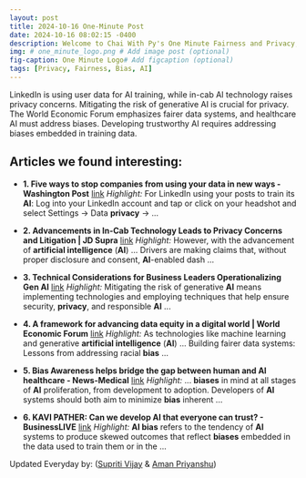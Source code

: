 ```yaml
---
layout: post
title: 2024-10-16 One-Minute Post
date: 2024-10-16 08:02:15 -0400
description: Welcome to Chai With Py's One Minute Fairness and Privacy, which aims to provide you the current happenings in the world of Fairness, Privacy, and AI.
img: # one_minute_logo.png # Add image post (optional)
fig-caption: One Minute Logo# Add figcaption (optional)
tags: [Privacy, Fairness, Bias, AI]
---
```


LinkedIn is using user data for AI training, while in-cab AI technology raises privacy concerns. Mitigating the risk of generative AI is crucial for privacy. The World Economic Forum emphasizes fairer data systems, and healthcare AI must address biases. Developing trustworthy AI requires addressing biases embedded in training data.

## Articles we found interesting:

- **1. Five ways to stop companies from using your data in new ways - Washington Post** [link](https://www.washingtonpost.com/technology/2024/10/15/meta-ai-linkedin-paypal-user-data/)
_Highlight:_ For LinkedIn using your posts to train its <b>AI</b>: Log into your LinkedIn account and tap or click on your headshot and select Settings → Data <b>privacy</b> →&nbsp;...

- **2. Advancements in In-Cab Technology Leads to <b>Privacy</b> Concerns and Litigation | JD Supra** [link](https://www.jdsupra.com/legalnews/advancements-in-in-cab-technology-leads-7154737/)
_Highlight:_ However, with the advancement of <b>artificial intelligence</b> (<b>AI</b>) ... Drivers are making claims that, without proper disclosure and consent, <b>AI</b>-enabled dash&nbsp;...

- **3. Technical Considerations for Business Leaders Operationalizing Gen <b>AI</b>** [link](https://hbr.org/sponsored/2024/10/technical-considerations-for-business-leaders-operationalizing-gen-ai)
_Highlight:_ Mitigating the risk of generative <b>AI</b> means implementing technologies and employing techniques that help ensure security, <b>privacy</b>, and responsible <b>AI</b>&nbsp;...

- **4. A framework for advancing data equity in a digital world | World Economic Forum** [link](https://www.weforum.org/agenda/2024/10/digital-technology-framework-advancing-data-equity/)
_Highlight:_ As technologies like machine learning and generative <b>artificial intelligence</b> (<b>AI</b>) ... Building fairer data systems: Lessons from addressing racial <b>bias</b>&nbsp;...

- **5. <b>Bias</b> Awareness helps bridge the gap between human and <b>AI</b> healthcare - News-Medical** [link](https://www.news-medical.net/news/20241015/Bias-Awareness-helps-bridge-the-gap-between-human-and-AI-healthcare.aspx)
_Highlight:_ ... <b>biases</b> in mind at all stages of <b>AI</b> proliferation, from development to adoption. Developers of <b>AI</b> systems should both aim to minimize <b>bias</b> inherent&nbsp;...

- **6. KAVI PATHER: Can we develop <b>AI</b> that everyone can trust? - BusinessLIVE** [link](https://www.businesslive.co.za/bd/opinion/2024-10-16-kavi-pather-can-we-develop-ai-that-everyone-can-trust/)
_Highlight:_ <b>AI bias</b> refers to the tendency of <b>AI</b> systems to produce skewed outcomes that reflect <b>biases</b> embedded in the data used to train them or in the&nbsp;...


Updated Everyday by: (<a href="https://supritivijay.github.io/">Supriti Vijay</a> & <a href="https://amanpriyanshu.github.io/">Aman Priyanshu</a>)
